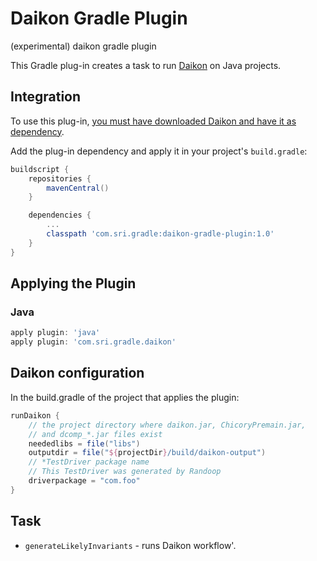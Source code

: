 # Daikon Gradle Plugin
(experimental) daikon gradle plugin

This Gradle plug-in creates a task to run [Daikon](https://plse.cs.washington.edu/daikon/) on Java projects.

## Integration

To use this plug-in, [you must have downloaded Daikon and have it as dependency](https://plse.cs.washington.edu/daikon/download/).

Add the plug-in dependency and apply it in your project's `build.gradle`:
```groovy
buildscript {
    repositories {
        mavenCentral()
    }

    dependencies {
        ...
        classpath 'com.sri.gradle:daikon-gradle-plugin:1.0'
    }
}
```

## Applying the Plugin

### Java

```groovy
apply plugin: 'java'
apply plugin: 'com.sri.gradle.daikon'
```

## Daikon configuration

In the build.gradle of the project that applies the plugin:
```groovy
runDaikon {
    // the project directory where daikon.jar, ChicoryPremain.jar,
    // and dcomp_*.jar files exist  
    neededlibs = file("libs")
    outputdir = file("${projectDir}/build/daikon-output")
    // *TestDriver package name
    // This TestDriver was generated by Randoop 
    driverpackage = "com.foo"
}
```

## Task

* `generateLikelyInvariants` - runs Daikon workflow'.
